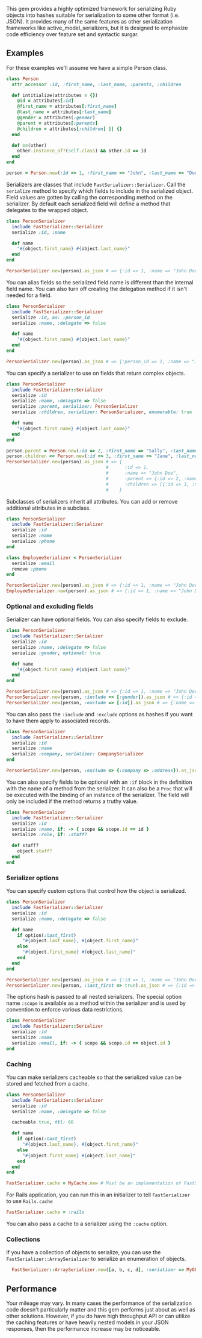 This gem provides a highly optimized framework for serializing Ruby objects into hashes suitable for serialization to some other format (i.e. JSON). It provides many of the same features as other serialization frameworks like active_model_serializers, but it is designed to emphasize code efficiency over feature set and syntactic surgar.

## Examples

For these examples we'll assume we have a simple Person class.

```ruby
class Person
  attr_accessor :id, :first_name, :last_name, :parents, :children

  def intitialize(attributes = {})
    @id = attributes[:id]
    @first_name = attributes[:first_name]
    @last_name = attributes[:last_name]
    @gender = attributes(:gender)
    @parent = attributes[:parents]
    @children = attributes[:children] || {}
  end

  def ==(other)
    other.instance_of?(self.class) && other.id == id
  end
end

person = Person.new(:id => 1, :first_name => "John", :last_name => "Doe", :gender => "M")
```

Serializers are classes that include `FastSerializer::Serializer`. Call the `serialize` method to specify which fields to include in the serialized object. Field values are gotten by calling the corresponding method on the serializer. By default each serialized field will define a method that delegates to the wrapped object.

```ruby
class PersonSerializer
  include FastSerializer::Serializer
  serialize :id, :name

  def name
    "#{object.first_name} #{object.last_name}"
  end
end

PersonSerializer.new(person).as_json # => {:id => 1, :name => "John Doe"}
```

You can alias fields so the serialized field name is different than the internal field name. You can also turn off creating the delegation method if it isn't needed for a field.

```ruby
class PersonSerializer
  include FastSerializer::Serializer
  serialize :id, as: :person_id
  serialize :name, :delegate => false

  def name
    "#{object.first_name} #{object.last_name}"
  end
end

PersonSerializer.new(person).as_json # => {:person_id => 1, :name => "John Doe"}
```

You can specify a serializer to use on fields that return complex objects.

```ruby
class PersonSerializer
  include FastSerializer::Serializer
  serialize :id
  serialize :name, :delegate => false
  serialize :parent, serializer: PersonSerializer
  serialize :children, serializer: PersonSerializer, enumerable: true

  def name
    "#{object.first_name} #{object.last_name}"
  end
end

person.parent = Person.new(:id => 2, :first_name => "Sally", :last_name => "Smith")
person.children << Person.new(:id => 3, :first_name => "Jane", :last_name => "Doe")
PersonSerializer.new(person).as_json # => {
                                     #      :id => 1,
                                     #      :name => "John Doe",
                                     #      :parent => {:id => 2, :name => "Sally Smith"},
                                     #      :children => [{:id => 3, :name => "Jane Doe"}]
                                     #    }
```

Subclasses of serializers inherit all attributes. You can add or remove additional attributes in a subclass.

```ruby
class PersonSerializer
  include FastSerializer::Serializer
  serialize :id
  serialize :name
  serialize :phone
end

class EmployeeSerializer < PersonSerializer
  serialize :email
  remove :phone
end

PersonSerializer.new(person).as_json # => {:id => 1, :name => "John Doe", :phone => "222-555-1212"}
EmployeeSerializer.new(person).as_json # => {:id => 1, :name => "John Doe", :email => "john@example.com"}
```

### Optional and excluding fields

Serializer can have optional fields. You can also specify fields to exclude.

```ruby
class PersonSerializer
  include FastSerializer::Serializer
  serialize :id
  serialize :name, :delegate => false
  serialize :gender, optional: true

  def name
    "#{object.first_name} #{object.last_name}"
  end
end

PersonSerializer.new(person).as_json # => {:id => 1, :name => "John Doe"}
PersonSerializer.new(person, :include => [:gender]).as_json # => {:id => 1, :name => "John Doe", :gender => "M"}
PersonSerializer.new(person, :exclude => [:id]).as_json # => {:name => "John Doe"}
```

You can also pass the `:include` and `:exclude` options as hashes if you want to have them apply to associated records.

```ruby
class PersonSerializer
  include FastSerializer::Serializer
  serialize :id
  serialize :name
  serialize :company, serializer: CompanySerializer
end

PersonSerializer.new(person, :exclude => {:company => :address}).as_json
```

You can also specify fields to be optional with an `:if` block in the definition with the name of a method from the serializer. It can also be a `Proc` that will be executed with the binding of an instance of the serializer. The field will only be included if the method returns a truthy value.

```ruby
class PersonSerializer
  include FastSerializer::Serializer
  serialize :id
  serialize :name, if: -> { scope && scope.id == id }
  serialize :role, if: :staff?

  def staff?
    object.staff?
  end
end
```

### Serializer options

You can specify custom options that control how the object is serialized.

```ruby
class PersonSerializer
  include FastSerializer::Serializer
  serialize :id
  serialize :name, :delegate => false

  def name
    if option(:last_first)
      "#{object.last_name}, #{object.first_name}"
    else
      "#{object.first_name} #{object.last_name}"
    end
  end
end

PersonSerializer.new(person).as_json # => {:id => 1, :name => "John Doe"}
PersonSerializer.new(person, :last_first => true).as_json # => {:id => 1, :name => "Doe, John"}
```

The options hash is passed to all nested serializers. The special option name `:scope` is available as a method within the serializer and is used by convention to enforce various data restrictions.

```ruby
class PersonSerializer
  include FastSerializer::Serializer
  serialize :id
  serialize :name
  serialize :email, if: -> { scope && scope.id == object.id }
end
```

### Caching

You can make serializers cacheable so that the serialized value can be stored and fetched from a cache.

```ruby
class PersonSerializer
  include FastSerializer::Serializer
  serialize :id
  serialize :name, :delegate => false

  cacheable true, ttl: 60

  def name
    if option(:last_first)
      "#{object.last_name}, #{object.first_name}"
    else
      "#{object.first_name} #{object.last_name}"
    end
  end
end

FastSerializer.cache = MyCache.new # Must be an implementation of FastSerializer::Cache
```

For Rails application, you can run this in an initializer to tell `FastSerializer` to use `Rails.cache`

```ruby
FastSerializer.cache = :rails
```

You can also pass a cache to a serializer using the `:cache` option.

### Collections

If you have a collection of objects to serialize, you can use the `FastSerializer::ArraySerializer` to serialize an enumeration of objects.

```ruby
  FastSerializer::ArraySerializer.new([a, b, c, d], :serializer => MyObjectSerializer)
```

## Performance

Your mileage may vary. In many cases the performance of the serialization code doesn't particularly matter and this gem performs just about as well as other solutions. However, if you do have high throughput API or can utilize the caching features or have heavily nested models in your JSON responses, then the performance increase may be noticeable.
